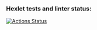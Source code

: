 ### Hexlet tests and linter status:
[![Actions Status](https://github.com/elvinson/layout-designer-project-lvl1/workflows/hexlet-check/badge.svg)](https://github.com/elvinson/layout-designer-project-lvl1/actions)